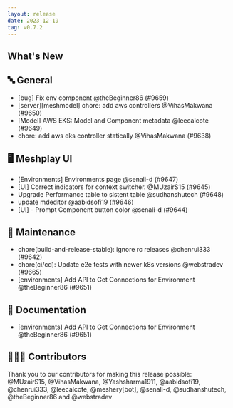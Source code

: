```yaml
---
layout: release
date: 2023-12-19
tag: v0.7.2
---
```


## What's New
## 🔤 General
- [bug] Fix env component @theBeginner86 (#9659)
- [server][meshmodel] chore: add aws controllers @VihasMakwana (#9650)
- [Model] AWS EKS: Model and Component metadata @leecalcote (#9649)
- chore: add aws eks controller statically @VihasMakwana (#9638)

## 🖥 Meshplay UI

- [Environments] Environments page @senali-d (#9647)
- [UI] Correct indicators for context switcher. @MUzairS15 (#9645)
- Upgrade Performance table to sistent table @sudhanshutech (#9648)
- update mdeditor @aabidsofi19 (#9646)
- [UI] - Prompt Component button color @senali-d (#9644)

## 🧰 Maintenance

- chore(build-and-release-stable): ignore rc releases @chenrui333 (#9642)
- chore(ci/cd): Update e2e tests with newer k8s versions @webstradev (#9665)
- [environments] Add API to Get Connections for Environment @theBeginner86 (#9651)

## 📖 Documentation

- [environments] Add API to Get Connections for Environment @theBeginner86 (#9651)

## 👨🏽‍💻 Contributors

Thank you to our contributors for making this release possible:
@MUzairS15, @VihasMakwana, @Yashsharma1911, @aabidsofi19, @chenrui333, @leecalcote, @meshery[bot], @senali-d, @sudhanshutech, @theBeginner86 and @webstradev

